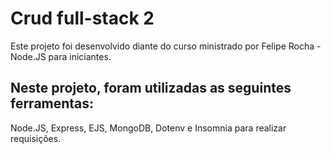 # Crud full-stack 2

Este projeto foi desenvolvido diante do curso ministrado por Felipe Rocha - Node.JS para iniciantes.

## Neste projeto, foram utilizadas as seguintes ferramentas:
Node.JS, Express, EJS, MongoDB, Dotenv e Insomnia para realizar requisições.
